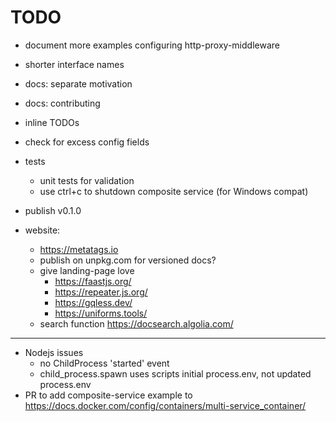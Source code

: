 # TODO

- document more examples configuring http-proxy-middleware
- shorter interface names
- docs: separate motivation
- docs: contributing
- inline TODOs
- check for excess config fields
- tests
    - unit tests for validation
    - use ctrl+c to shutdown composite service (for Windows compat)

- publish v0.1.0

- website:
  - https://metatags.io
  - publish on unpkg.com for versioned docs?
  - give landing-page love
    - https://faastjs.org/
    - https://repeater.js.org/
    - https://gqless.dev/
    - https://uniforms.tools/
  - search function https://docsearch.algolia.com/

---

- Nodejs issues
    - no ChildProcess 'started' event
    - child_process.spawn uses scripts initial process.env, not updated process.env
- PR to add composite-service example to https://docs.docker.com/config/containers/multi-service_container/
